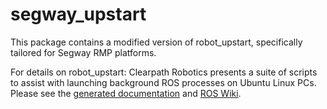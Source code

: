 segway_upstart
=============

This package contains a modified version of robot_upstart, specifically tailored for Segway RMP platforms.

For details on robot_upstart:
Clearpath Robotics presents a suite of scripts to assist with launching background ROS processes on Ubuntu Linux PCs. Please see the [generated documentation](http://docs.ros.org/api/robot_upstart/html/) and [ROS Wiki](http://wiki.ros.org/robot_upstart).
